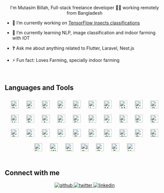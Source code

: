 ###
<div align="center">
I'm Mutasim Billah, Full-stack freelance developer 👨‍💻 working remotely from Bangladesh
</div>  
  

- 🔭 I’m currently working on [TensorFlow insects classifications](https://github.com/mutasimbillah/Flutter-TensorFlow-insects-classifications)  
  

- 🌱 I’m currently learning NLP, image classification and indoor farming with IOT
  

- ❓ Ask me about anything related to Flutter, Laravel, Nest.js   
  

- ⚡ Fun fact: Loves Farming, specially indoor farming  
  

<br/>  


## Languages and Tools  
<div align="center">  
<img style="margin: 10px" src="https://profilinator.rishav.dev/skills-assets/cplusplus-original.svg" alt="C++" height="25" />  
<img style="margin: 10px" src="https://profilinator.rishav.dev/skills-assets/go-original.svg" alt="Go" height="25" />
<img style="margin: 10px" src="https://profilinator.rishav.dev/skills-assets/dartlang-icon.svg" alt="Dart" height="25" /> 
<img style="margin: 10px" src="https://profilinator.rishav.dev/skills-assets/flutterio-icon.svg" alt="Flutter" height="25" />
<img style="margin: 10px" src="https://profilinator.rishav.dev/skills-assets/php-original.svg" alt="PHP" height="25" /> 
<img style="margin: 10px" src="https://profilinator.rishav.dev/skills-assets/laravel-plain-wordmark.svg" alt="Laravel" height="25" />
<img style="margin: 10px" src="https://profilinator.rishav.dev/skills-assets/mysql-original-wordmark.svg" alt="MySQL" height="25" />  
<img style="margin: 10px" src="https://profilinator.rishav.dev/skills-assets/mongodb-original-wordmark.svg" alt="MongoDB" height="25" /> 
<img style="margin: 10px" src="https://profilinator.rishav.dev/skills-assets/nestjs.svg" alt="NestJS" height="25" />  
<img style="margin: 10px" src="https://profilinator.rishav.dev/skills-assets/graphql.png" alt="GraphQL" height="25" /> 
<img style="margin: 10px" src="https://profilinator.rishav.dev/skills-assets/vuejs-original-wordmark.svg" alt="Vue.js" height="25" />
<img style="margin: 10px" src="https://profilinator.rishav.dev/skills-assets/react-original-wordmark.svg" alt="React" height="25" /> 
<img style="margin: 10px" src="https://profilinator.rishav.dev/skills-assets/angularjs-original.svg" alt="Angular" height="25" /> 
<img style="margin: 10px" src="https://profilinator.rishav.dev/skills-assets/electron-original.svg" alt="Electron" height="25" />  
<img style="margin: 10px" src="https://profilinator.rishav.dev/skills-assets/firebase.png" alt="Firebase" height="25" /> 
<img style="margin: 10px" src="https://profilinator.rishav.dev/skills-assets/linux-original.svg" alt="Linux" height="25" />  
<img style="margin: 10px" src="https://profilinator.rishav.dev/skills-assets/amazonwebservices-original-wordmark.svg" alt="AWS" height="25" />  
<img style="margin: 10px" src="https://profilinator.rishav.dev/skills-assets/docker-original-wordmark.svg" alt="Docker" height="25" />  
<img style="margin: 10px" src="https://profilinator.rishav.dev/skills-assets/express-original-wordmark.svg" alt="Express.js" height="25" />  
<img style="margin: 10px" src="https://profilinator.rishav.dev/skills-assets/gnu_bash-icon.svg" alt="Bash" height="25" />  
<img style="margin: 10px" src="https://profilinator.rishav.dev/skills-assets/raspberrypi.png" alt="Raspberry Pi" height="25" />   
<img style="margin: 10px" src="https://profilinator.rishav.dev/skills-assets/c-original.svg" alt="C" height="25" /> 
<img style="margin: 10px" src="https://profilinator.rishav.dev/skills-assets/arduino.png" alt="Arduino" height="25" />  
<img style="margin: 10px" src="https://profilinator.rishav.dev/skills-assets/javascript-original.svg" alt="JavaScript" height="25" /> 
<img style="margin: 10px" src="https://profilinator.rishav.dev/skills-assets/typescript-original.svg" alt="TypeScript" height="25" /> 
<img style="margin: 10px" src="https://profilinator.rishav.dev/skills-assets/nodejs-original-wordmark.svg" alt="Node.js" height="25" />  
<img style="margin: 10px" src="https://profilinator.rishav.dev/skills-assets/git-scm-icon.svg" alt="Git" height="25" />  
<img style="margin: 10px" src="https://profilinator.rishav.dev/skills-assets/gitlab.svg" alt="GitLab" height="25" />  
<img style="margin: 10px" src="https://profilinator.rishav.dev/skills-assets/postgresql-original-wordmark.svg" alt="PostgreSQL" height="25" />   
<img style="margin: 10px" src="https://profilinator.rishav.dev/skills-assets/photoshop-plain.svg" alt="Photoshop" height="25" />  
<img style="margin: 10px" src="https://profilinator.rishav.dev/skills-assets/figma-icon.svg" alt="Figma" height="25" /> 
<img style="margin: 10px" src="https://profilinator.rishav.dev/skills-assets/wordpress.png" alt="WordPress" height="25" /> 
<img style="margin: 10px" src="https://profilinator.rishav.dev/skills-assets/woocommerce.png" alt="WooCommerce" height="25" />  
<img style="margin: 10px" src="https://profilinator.rishav.dev/skills-assets/jquery.png" alt="jQuery" height="25" />  
<img style="margin: 10px" src="https://profilinator.rishav.dev/skills-assets/python-original.svg" alt="Python" height="25" /> 
<img style="margin: 10px" src="https://profilinator.rishav.dev/skills-assets/tensorflow-icon.svg" alt="TensorFlow" height="25" />
<img style="margin: 10px" src="https://profilinator.rishav.dev/skills-assets/unity.png" alt="Unity" height="25" />
</div>  

<br/>  

## Connect with me  
<div align="center">
<a href="https://github.com/mutasimbillah" target="_blank">
<img src=https://img.shields.io/badge/github-%2324292e.svg?&style=for-the-badge&logo=github&logoColor=white alt=github style="margin-bottom: 5px;" />
</a>
<a href="https://twitter.com/mutasim017" target="_blank">
<img src=https://img.shields.io/badge/twitter-%2300acee.svg?&style=for-the-badge&logo=twitter&logoColor=white alt=twitter style="margin-bottom: 5px;" />
</a>
<a href="https://linkedin.com/in/mutasimbillah" target="_blank">
<img src=https://img.shields.io/badge/linkedin-%231E77B5.svg?&style=for-the-badge&logo=linkedin&logoColor=white alt=linkedin style="margin-bottom: 5px;" />
</a>  
</div>  
  
<br/>  


